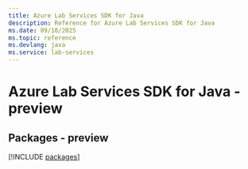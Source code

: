 ```yaml
---
title: Azure Lab Services SDK for Java
description: Reference for Azure Lab Services SDK for Java
ms.date: 09/10/2025
ms.topic: reference
ms.devlang: java
ms.service: lab-services
---
```

# Azure Lab Services SDK for Java - preview
## Packages - preview
[!INCLUDE [packages](lab-services-index.md)]